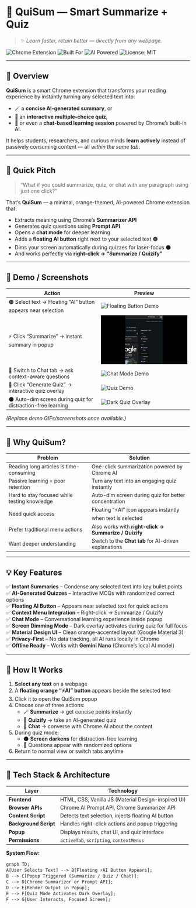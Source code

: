# 🧠 QuiSum — Smart Summarize + Quiz  
> ✨ *Learn faster, retain better — directly from any webpage.*

![Chrome Extension](https://img.shields.io/badge/Platform-Chrome%20Extension-orange?style=flat-square)
![Built For](https://img.shields.io/badge/Built%20For-Google%20Hackathon-blue?style=flat-square)
![AI Powered](https://img.shields.io/badge/Powered%20By-Chrome%20AI%20(Prompt%20%26%20Summarizer)-green?style=flat-square)
![License: MIT](https://img.shields.io/badge/License-MIT-lightgrey?style=flat-square)

---

## 📘 Overview
**QuiSum** is a smart Chrome extension that transforms your reading experience by instantly turning any selected text into:
- 🪄 a **concise AI-generated summary**, or  
- 🧩 an **interactive multiple-choice quiz**,  
- 💬 or even a **chat-based learning session** powered by Chrome’s built-in AI.

It helps students, researchers, and curious minds **learn actively** instead of passively consuming content — all *within the same tab*.

---

## 🎯 Quick Pitch
> “What if you could summarize, quiz, or chat with any paragraph using just one click?”

That’s **QuiSum** — a minimal, orange-themed, AI-powered Chrome extension that:
- Extracts meaning using Chrome’s **Summarizer API**
- Generates quiz questions using **Prompt API**
- Opens a **chat mode** for deeper learning  
- Adds a **floating AI button** right next to your selected text 🟠  
- Dims your screen automatically during quizzes for laser-focus 🌑  
- And works perfectly via **right-click → “Summarize / Quizify”**

---

## 🧩 Demo / Screenshots

| Action | Preview |
|--------|----------|
| 🟠 Select text → Floating “AI” button appears near selection | ![Floating Button Demo](demo/floating-button.gif) |
| ⚡ Click “Summarize” → instant summary in popup | ![Summarizer Demo](demo/summarize.gif) |
| 💬 Switch to Chat tab → ask context-aware questions | ![Chat Mode Demo](demo/chat.gif) |
| 🧠 Click “Generate Quiz” → interactive quiz overlay | ![Quiz Demo](demo/quiz-darkmode.gif) |
| 🌑 Auto-dim screen during quiz for distraction-free learning | ![Dark Quiz Overlay](demo/dark-mode.png) |

*(Replace demo GIFs/screenshots once available.)*

---

## 🚀 Why QuiSum?

| Problem | Solution |
|----------|-----------|
| Reading long articles is time-consuming | One-click summarization powered by Chrome AI |
| Passive learning = poor retention | Turn any text into an engaging quiz instantly |
| Hard to stay focused while testing knowledge | Auto-dim screen during quiz for better concentration |
| Need quick access | Floating “⚡AI” icon appears instantly when text is selected |
| Prefer traditional menu actions | Also works with **right-click → Summarize / Quizify** |
| Want deeper understanding | Switch to the **Chat tab** for AI-driven explanations |

---

## 💡 Key Features

✅ **Instant Summaries** – Condense any selected text into key bullet points  
✅ **AI-Generated Quizzes** – Interactive MCQs with randomized correct options  
✅ **Floating AI Button** – Appears near selected text for quick actions  
✅ **Context Menu Integration** – Right-click → Summarize / Quizify  
✅ **Chat Mode** – Conversational learning experience inside popup  
✅ **Screen Dimming Mode** – Dark overlay activates during quiz for full focus  
✅ **Material Design UI** – Clean orange-accented layout (Google Material 3)  
✅ **Privacy-First** – No data tracking, all AI runs locally in Chrome  
✅ **Offline Ready** – Works with **Gemini Nano** (Chrome’s local AI model)

---

## 🧭 How It Works

1. **Select any text** on a webpage  
2. A **floating orange “⚡AI” button** appears beside the selected text  
3. Click it to open the QuiSum popup  
4. Choose one of three actions:  
   - 🪄 **Summarize** → get concise points instantly  
   - 🧩 **Quizify** → take an AI-generated quiz  
   - 💬 **Chat** → converse with Chrome AI about the content  
5. During quiz mode:  
   - 🌑 **Screen darkens** for distraction-free learning  
   - 🧠 Questions appear with randomized options  
6. Return to normal view or switch tabs anytime  

---

## 🧱 Tech Stack & Architecture

| Layer | Technology |
|--------|-------------|
| **Frontend** | HTML, CSS, Vanilla JS (Material Design-inspired UI) |
| **Browser APIs** | Chrome AI Prompt API, Chrome Summarizer API |
| **Content Script** | Detects text selection, injects floating AI button |
| **Background Script** | Handles right-click actions and popup triggering |
| **Popup** | Displays results, chat UI, and quiz interface |
| **Permissions** | `activeTab`, `scripting`, `contextMenus` |

**System Flow:**
```mermaid
graph TD;
A[User Selects Text] --> B[Floating ⚡AI Button Appears];
B --> C[Popup Triggered (Summarize / Quiz / Chat)];
C --> D[Chrome Summarizer or Prompt API];
D --> E[Render Output in Popup];
E --> F[Quiz Mode Activates Dark Overlay];
F --> G[User Interacts, Focused Screen];
